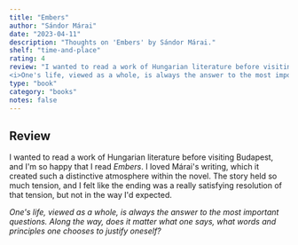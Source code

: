 ```yaml
---
title: "Embers"
author: "Sándor Márai"
date: "2023-04-11"
description: "Thoughts on 'Embers' by Sándor Márai."
shelf: "time-and-place"
rating: 4
review: "I wanted to read a work of Hungarian literature before visiting Budapest, and I'm so happy that I read <i>Embers</i>. I loved Márai's writing, which it created such a distinctive atmosphere within the novel. The story held so much tension, and I felt like the ending was a really satisfying resolution of that tension, but not in the way I'd expected.<br/><br/>
<i>One's life, viewed as a whole, is always the answer to the most important questions. Along the way, does it matter what one says, what words and principles one chooses to justify oneself?</i>"
type: "book"
category: "books"
notes: false
---
```


## Review

I wanted to read a work of Hungarian literature before visiting Budapest, and I'm so happy that I read _Embers_. I loved Márai's writing, which it created such a distinctive atmosphere within the novel. The story held so much tension, and I felt like the ending was a really satisfying resolution of that tension, but not in the way I'd expected.

_One's life, viewed as a whole, is always the answer to the most important questions. Along the way, does it matter what one says, what words and principles one chooses to justify oneself?_
